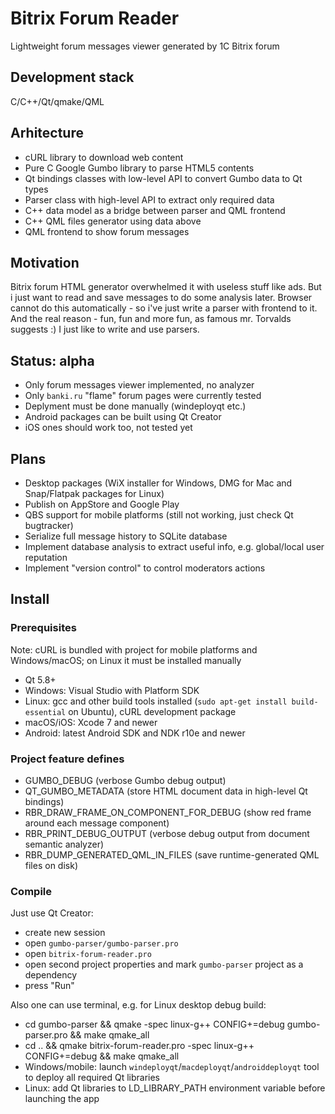 # Bitrix Forum Reader

Lightweight forum messages viewer generated by 1C Bitrix forum

## Development stack
C/C++/Qt/qmake/QML

## Arhitecture
- cURL library to download web content
- Pure C Google Gumbo library to parse HTML5 contents
- Qt bindings classes with low-level API to convert Gumbo data to Qt types
- Parser class with high-level API to extract only required data
- C++ data model as a bridge between parser and QML frontend
- C++ QML files generator using data above
- QML frontend to show forum messages

## Motivation
Bitrix forum HTML generator overwhelmed it with useless stuff like ads.
But i just want to read and save messages to do some analysis later.
Browser cannot do this automatically - so i've just write a parser with frontend to it.
And the real reason - fun, fun and more fun, as famous mr. Torvalds suggests :)
I just like to write and use parsers.

## Status: alpha
- Only forum messages viewer implemented, no analyzer
- Only `banki.ru` "flame" forum pages were currently tested
- Deplyment must be done manually (windeployqt etc.)
- Android packages can be built using Qt Creator
- iOS ones should work too, not tested yet

## Plans
- Desktop packages (WiX installer for Windows, DMG for Mac and Snap/Flatpak packages for Linux)
- Publish on AppStore and Google Play
- QBS support for mobile platforms (still not working, just check Qt bugtracker)
- Serialize full message history to SQLite database
- Implement database analysis to extract useful info, e.g. global/local user reputation
- Implement "version control" to control moderators actions

## Install

### Prerequisites
Note: cURL is bundled with project for mobile platforms and Windows/macOS; on Linux it must be installed manually
- Qt 5.8+
- Windows: Visual Studio with Platform SDK
- Linux: gcc and other build tools installed (`sudo apt-get install build-essential` on Ubuntu), cURL development package
- macOS/iOS: Xcode 7 and newer
- Android: latest Android SDK and NDK r10e and newer

### Project feature defines
- GUMBO_DEBUG (verbose Gumbo debug output)
- QT_GUMBO_METADATA (store HTML document data in high-level Qt bindings)
- RBR_DRAW_FRAME_ON_COMPONENT_FOR_DEBUG (show red frame around each message component)
- RBR_PRINT_DEBUG_OUTPUT (verbose debug output from document semantic analyzer)
- RBR_DUMP_GENERATED_QML_IN_FILES (save runtime-generated QML files on disk)

### Compile
Just use Qt Creator:
- create new session
- open `gumbo-parser/gumbo-parser.pro`
- open `bitrix-forum-reader.pro`
- open second project properties and mark `gumbo-parser` project as a dependency
- press "Run"

Also one can use terminal, e.g. for Linux desktop debug build:
- cd gumbo-parser && qmake -spec linux-g++ CONFIG+=debug gumbo-parser.pro && make qmake_all
- cd .. && qmake bitrix-forum-reader.pro -spec linux-g++ CONFIG+=debug && make qmake_all
- Windows/mobile: launch `windeployqt`/`macdeployqt`/`androiddeployqt` tool to deploy all required Qt libraries
- Linux: add Qt libraries to LD_LIBRARY_PATH environment variable before launching the app

